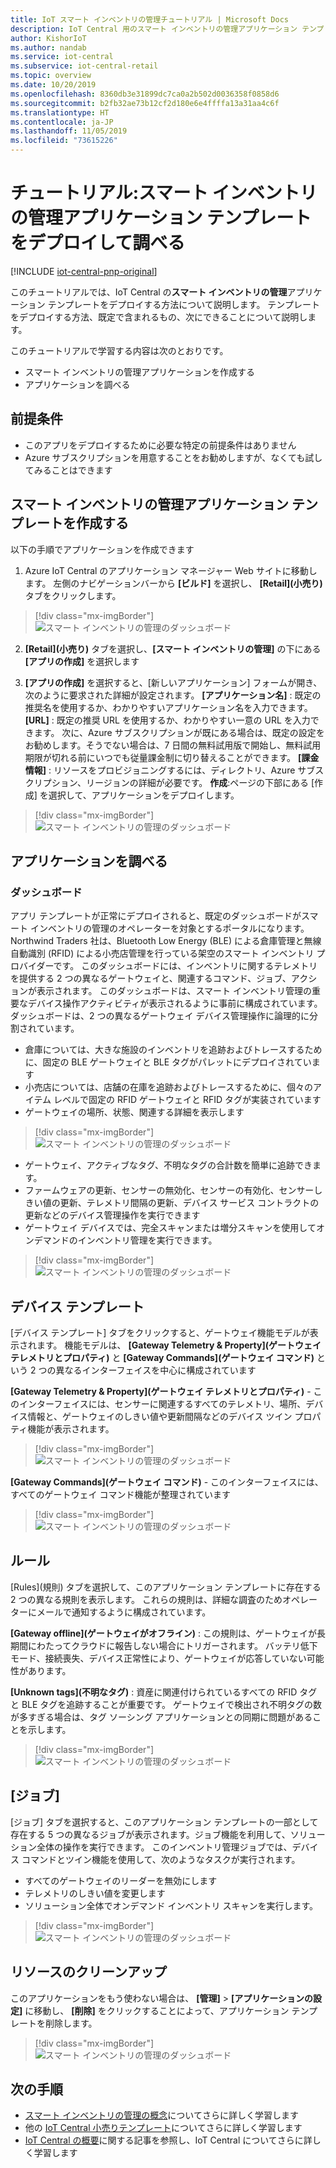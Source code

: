 ```yaml
---
title: IoT スマート インベントリの管理チュートリアル | Microsoft Docs
description: IoT Central 用のスマート インベントリの管理アプリケーション テンプレートのチュートリアル
author: KishorIoT
ms.author: nandab
ms.service: iot-central
ms.subservice: iot-central-retail
ms.topic: overview
ms.date: 10/20/2019
ms.openlocfilehash: 8360db3e31899dc7ca0a2b502d0036358f0858d6
ms.sourcegitcommit: b2fb32ae73b12cf2d180e6e4ffffa13a31aa4c6f
ms.translationtype: HT
ms.contentlocale: ja-JP
ms.lasthandoff: 11/05/2019
ms.locfileid: "73615226"
---
```

# <a name="tutorial-deploy-and-walk-through-a-smart-inventory-management-application-template"></a>チュートリアル:スマート インベントリの管理アプリケーション テンプレートをデプロイして調べる

[!INCLUDE [iot-central-pnp-original](../../../includes/iot-central-pnp-original-note.md)]

このチュートリアルでは、IoT Central の**スマート インベントリの管理**アプリケーション テンプレートをデプロイする方法について説明します。 テンプレートをデプロイする方法、既定で含まれるもの、次にできることについて説明します。

このチュートリアルで学習する内容は次のとおりです。 
* スマート インベントリの管理アプリケーションを作成する 
* アプリケーションを調べる 

## <a name="prerequisites"></a>前提条件
* このアプリをデプロイするために必要な特定の前提条件はありません
* Azure サブスクリプションを用意することをお勧めしますが、なくても試してみることはできます

## <a name="create-smart-inventory-management-application-template"></a>スマート インベントリの管理アプリケーション テンプレートを作成する

以下の手順でアプリケーションを作成できます
1. Azure IoT Central のアプリケーション マネージャー Web サイトに移動します。 左側のナビゲーションバーから **[ビルド]** を選択し、 **[Retail]\(小売り\)** タブをクリックします。

> [!div class="mx-imgBorder"]
> ![スマート インベントリの管理のダッシュボード](./media/tutorial-iot-central-smart-inventory-management/iotc_retail_homepage.png)

2. **[Retail]\(小売り\)** タブを選択し、**[スマート インベントリの管理]** の下にある **[アプリの作成]** を選択します

3. **[アプリの作成]** を選択すると、[新しいアプリケーション] フォームが開き、次のように要求された詳細が設定されます。
   **[アプリケーション名]** : 既定の推奨名を使用するか、わかりやすいアプリケーション名を入力できます。
   **[URL]** : 既定の推奨 URL を使用するか、わかりやすい一意の URL を入力できます。 次に、Azure サブスクリプションが既にある場合は、既定の設定をお勧めします。そうでない場合は、7 日間の無料試用版で開始し、無料試用期限が切れる前にいつでも従量課金制に切り替えることができます。
   **[課金情報]** : リソースをプロビジョニングするには、ディレクトリ、Azure サブスクリプション、リージョンの詳細が必要です。
   **作成**:ページの下部にある [作成] を選択して、アプリケーションをデプロイします。

> [!div class="mx-imgBorder"]
> ![スマート インベントリの管理のダッシュボード](./media/tutorial-iot-central-smart-inventory-management/smart_inventory_management_app_create.png)

## <a name="walk-through-the-application"></a>アプリケーションを調べる 

### <a name="dashboard"></a>ダッシュボード 
アプリ テンプレートが正常にデプロイされると、既定のダッシュボードがスマート インベントリの管理のオペレーターを対象とするポータルになります。 Northwind Traders 社は、Bluetooth Low Energy (BLE) による倉庫管理と無線自動識別 (RFID) による小売店管理を行っている架空のスマート インベントリ プロバイダーです。 このダッシュボードには、インベントリに関するテレメトリを提供する 2 つの異なるゲートウェイと、関連するコマンド、ジョブ、アクションが表示されます。 このダッシュボードは、スマート インベントリ管理の重要なデバイス操作アクティビティが表示されるように事前に構成されています。
ダッシュボードは、2 つの異なるゲートウェイ デバイス管理操作に論理的に分割されています。 
   * 倉庫については、大きな施設のインベントリを追跡およびトレースするために、固定の BLE ゲートウェイと BLE タグがパレットにデプロイされています
   * 小売店については、店舗の在庫を追跡およびトレースするために、個々のアイテム レベルで固定の RFID ゲートウェイと RFID タグが実装されています
   * ゲートウェイの場所、状態、関連する詳細を表示します 

> [!div class="mx-imgBorder"]
> ![スマート インベントリの管理のダッシュボード](./media/tutorial-iot-central-smart-inventory-management/smart_inventory_management_dashboard1.png)

   * ゲートウェイ、アクティブなタグ、不明なタグの合計数を簡単に追跡できます。
   * ファームウェアの更新、センサーの無効化、センサーの有効化、センサーしきい値の更新、テレメトリ間隔の更新、デバイス サービス コントラクトの更新などのデバイス管理操作を実行できます
   * ゲートウェイ デバイスでは、完全スキャンまたは増分スキャンを使用してオンデマンドのインベントリ管理を実行できます。

> [!div class="mx-imgBorder"]
> ![スマート インベントリの管理のダッシュボード](./media/tutorial-iot-central-smart-inventory-management/smart_inventory_management_dashboard2.png)

## <a name="device-template"></a>デバイス テンプレート
[デバイス テンプレート] タブをクリックすると、ゲートウェイ機能モデルが表示されます。 機能モデルは、 **[Gateway Telemetry & Property]\(ゲートウェイ テレメトリとプロパティ\)** と **[Gateway Commands]\(ゲートウェイ コマンド\)** という 2 つの異なるインターフェイスを中心に構成されています

**[Gateway Telemetry & Property]\(ゲートウェイ テレメトリとプロパティ\)** - このインターフェイスには、センサーに関連するすべてのテレメトリ、場所、デバイス情報と、ゲートウェイのしきい値や更新間隔などのデバイス ツイン プロパティ機能が表示されます。

> [!div class="mx-imgBorder"]
> ![スマート インベントリの管理のダッシュボード](./media/tutorial-iot-central-smart-inventory-management/smart_inventory_management_devicetemplate1.png)


**[Gateway Commands]\(ゲートウェイ コマンド\)** - このインターフェイスには、すべてのゲートウェイ コマンド機能が整理されています

> [!div class="mx-imgBorder"]
> ![スマート インベントリの管理のダッシュボード](./media/tutorial-iot-central-smart-inventory-management/smart_inventory_management_devicetemplate2.png)

## <a name="rules"></a>ルール
[Rules]\(規則\) タブを選択して、このアプリケーション テンプレートに存在する 2 つの異なる規則を表示します。 これらの規則は、詳細な調査のためオペレーターにメールで通知するように構成されています。

**[Gateway offline]\(ゲートウェイがオフライン\)** : この規則は、ゲートウェイが長期間にわたってクラウドに報告しない場合にトリガーされます。 バッテリ低下モード、接続喪失、デバイス正常性により、ゲートウェイが応答していない可能性があります。

**[Unknown tags]\(不明なタグ\)** : 資産に関連付けられているすべての RFID タグと BLE タグを追跡することが重要です。 ゲートウェイで検出され不明タグの数が多すぎる場合は、タグ ソーシング アプリケーションとの同期に問題があることを示します。

> [!div class="mx-imgBorder"]
> ![スマート インベントリの管理のダッシュボード](./media/tutorial-iot-central-smart-inventory-management/smart_inventory_management_rules.png)

## <a name="jobs"></a>[ジョブ]
[ジョブ] タブを選択すると、このアプリケーション テンプレートの一部として存在する 5 つの異なるジョブが表示されます。ジョブ機能を利用して、ソリューション全体の操作を実行できます。 このインベントリ管理ジョブでは、デバイス コマンドとツイン機能を使用して、次のようなタスクが実行されます。
   * すべてのゲートウェイのリーダーを無効にします
   * テレメトリのしきい値を変更します 
   * ソリューション全体でオンデマンド インベントリ スキャンを実行します。

> [!div class="mx-imgBorder"]
> ![スマート インベントリの管理のダッシュボード](./media/tutorial-iot-central-smart-inventory-management/smart_inventory_management_jobs.png)

## <a name="clean-up-resources"></a>リソースのクリーンアップ

このアプリケーションをもう使わない場合は、 **[管理]**  >  **[アプリケーションの設定]** に移動し、 **[削除]** をクリックすることによって、アプリケーション テンプレートを削除します。

> [!div class="mx-imgBorder"]
> ![スマート インベントリの管理のダッシュボード](./media/tutorial-iot-central-smart-inventory-management/smart_inventory_management_cleanup.png)

## <a name="next-steps"></a>次の手順
* [スマート インベントリの管理の概念](./architecture-smart-inventory-management-pnp.md)についてさらに詳しく学習します
* 他の [IoT Central 小売りテンプレート](./overview-iot-central-retail-pnp.md)についてさらに詳しく学習します
* [IoT Central の概要](../core/overview-iot-central-pnp.md)に関する記事を参照し、IoT Central についてさらに詳しく学習します
